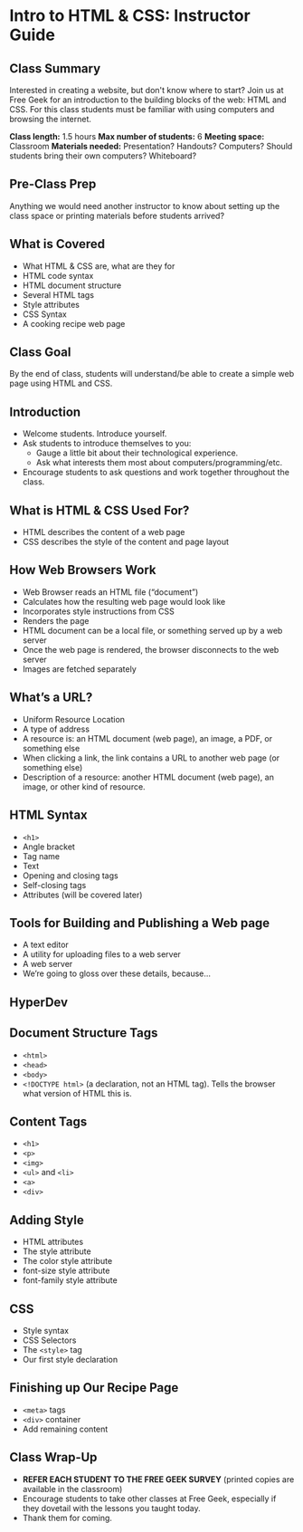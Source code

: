 # Intro to HTML & CSS: Instructor Guide

## Class Summary

Interested in creating a website, but don't know where to start? Join us at Free Geek for an introduction to the building blocks of the web: HTML and CSS. For this class students must be familiar with using computers and browsing the internet.

__Class length:__ 1.5 hours
__Max number of students:__ 6
__Meeting space:__ Classroom
__Materials needed:__ Presentation? Handouts? Computers? Should students bring their own computers? Whiteboard?

## Pre-Class Prep

Anything we would need another instructor to know about setting up the class space or printing materials before students arrived?

## What is Covered
* What HTML & CSS are, what are they for
* HTML code syntax
* HTML document structure
* Several HTML tags
* Style attributes
* CSS Syntax
* A cooking recipe web page

## Class Goal

By the end of class, students will understand/be able to create a simple web page using HTML and CSS.

## Introduction

* Welcome students. Introduce yourself.
* Ask students to introduce themselves to you:
  * Gauge a little bit about their technological experience.
  * Ask what interests them most about computers/programming/etc.
* Encourage students to ask questions and work together throughout the class.

## What is HTML & CSS Used For?

* HTML describes the content of a web page
* CSS describes the style of the content and page layout

## How Web Browsers Work

* Web Browser reads an HTML file (“document”)
* Calculates how the resulting web page would look like
* Incorporates style instructions from CSS
* Renders the page
* HTML document can be a local file, or something served up by a web server
* Once the web page is rendered, the browser disconnects to the web server
* Images are fetched separately

## What’s a URL?

* Uniform Resource Location
* A type of address
* A resource is: an HTML document (web page), an image, a PDF, or something else
* When clicking a link, the link contains a URL to another web page (or something else)
* Description of a resource: another HTML document (web page), an image, or other kind of resource.

## HTML Syntax

* `<h1>`
* Angle bracket
* Tag name
* Text
* Opening and closing tags
* Self-closing tags
* Attributes (will be covered later)

## Tools for Building and Publishing a Web page

* A text editor
* A utility for uploading files to a web server
* A web server
* We’re going to gloss over these details, because...

## HyperDev

## Document Structure Tags

* `<html>`
* `<head>`
* `<body>`
* `<!DOCTYPE html>` (a declaration, not an HTML tag). Tells the browser what version of HTML this is.

## Content Tags

* `<h1>`
* `<p>`
* `<img>`
* `<ul>` and `<li>`
* `<a>`
* `<div>`

## Adding Style

* HTML attributes
* The style attribute
* The color style attribute
* font-size style attribute
* font-family style attribute

## CSS

* Style syntax
* CSS Selectors
* The `<style>` tag
* Our first style declaration

## Finishing up Our Recipe Page

* `<meta>` tags
* `<div>` container
* Add remaining content

## Class Wrap-Up

* __REFER EACH STUDENT TO THE FREE GEEK SURVEY__
(printed copies are available in the classroom)
* Encourage students to take other classes at Free Geek, especially if they dovetail with the lessons you taught today.
* Thank them for coming.
